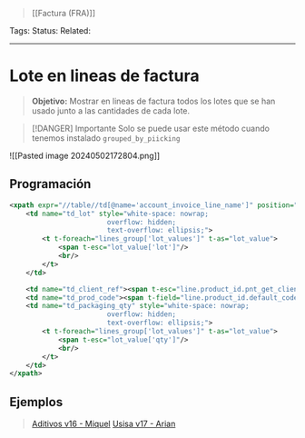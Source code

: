 > [[Factura (FRA)]]

Tags: 
Status: 
Related: 

___

# Lote en lineas de factura

> **Objetivo:** Mostrar en lineas de factura todos los lotes que se han usado junto a las cantidades de cada lote.

> [!DANGER] Importante
> Solo se puede usar este método cuando tenemos instalado `grouped_by_piicking`

![[Pasted image 20240502172804.png]]

## Programación
```xml
<xpath expr="//table//td[@name='account_invoice_line_name']" position="before">
	<td name="td_lot" style="white-space: nowrap;
						overflow: hidden;
						text-overflow: ellipsis;">
		<t t-foreach="lines_group['lot_values']" t-as="lot_value">
			<span t-esc="lot_value['lot']"/>
			<br/>
		</t>
	</td>

	<td name="td_client_ref"><span t-esc="line.product_id.pnt_get_client_ref(o.partner_id)"/></td>
	<td name="td_prod_code"><span t-field="line.product_id.default_code"/></td>
	<td name="td_packaging_qty" style="white-space: nowrap;
						overflow: hidden;
						text-overflow: ellipsis;">
		<t t-foreach="lines_group['lot_values']" t-as="lot_value">
			<span t-esc="lot_value['qty']"/>
			<br/>
		</t>
	</td>
</xpath>
```


## Ejemplos
> [Aditivos v16 - Miquel](https://github.com/puntsistemes/aditivos_odoo/commit/98fc81a2424af8769bfa2d8c4e29def35c28670c)
> [Usisa v17 - Arian](https://github.com/puntsistemes/usisa_odoo/pull/11)

